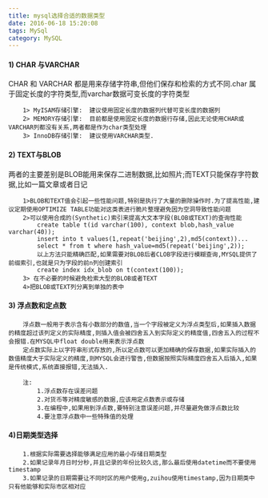 ```yaml
---
title: mysql选择合适的数据类型
date: 2016-06-18 15:20:08 
tags: MySql
category: MySQL
---
```

#### 1) CHAR 与VARCHAR 
CHAR 和 VARCHAR 都是用来存储字符串,但他们保存和检索的方式不同.char 属于固定长度的字符类型,而varchar数据可变长度的字符类型
		
		1> MyISAM存储引擎:  建议使用固定长度的数据列代替可变长度的数据列
		2> MEMORY存储引擎:  目前都是使用固定长度的数据行存储,因此无论使用CHAR或VARCHAR列都没有关系,两者都是作为char类型处理
		3> InnoDB存储引擎:  建议使用VARCHAR类型.
#### 2) TEXT与BLOB
两者的主要差别是BLOB能用来保存二进制数据,比如照片;而TEXT只能保存字符数据,比如一篇文章或者日记
		
        1>BLOB和TEXT值会引起一些性能问题,特别是执行了大量的删除操作时.为了提高性能,建议定期使用OPTIMIZE TABLE功能对这类表进行脆片整理避免因为空洞导致性能问题
		2>可以使用合成的(Synthetic)索引来提高大文本字段(BLOB或TEXT)的查询性能
			create table t(id varchar(100), context blob,hash_value varchar(40));
			insert into t values(1,repeat('beijing',2),md5(context))...
			select * from t where hash_value=md5(repeat('beijing',2));
			以上方法只能精确匹配,如果需要对BLOB后者CLOB字段进行模糊查询,MYSQL提供了前缀索引,也就是只为字段的前n列创建索引
			create index idx_blob on t(context(100));
		3> 在不必要的时候避免检索大型的BLOB或者TEXT
		4>把BLOB或TEXT列分离到单独的表中
	
#### 3) 浮点数和定点数
		浮点数一般用于表示含有小数部分的数值,当一个字段被定义为浮点类型后,如果插入数据的精度超过该列定义的实际精度,则插入值会被四舍五入到实际定义的精度值,四舍五入的过程不会报错.在MYSQL中float double用来表示浮点数
		定点数实际上以字符串形式存放的,所以定点数可以更加精确的保存数据,如果实际插入的数值精度大于实际定义的精度,则MYSQL会进行警告,但数据按照实际精度四舍五入后插入,如果是传统模式,系统直接报错,无法插入.

		注:
			1.浮点数存在误差问题
			2.对货币等对精度敏感的数据,应该用定点数表示或存储
			3.在编程中,如果用到浮点数,要特别注意误差问题,并尽量避免做浮点数比较
			4.要注意浮点数中一些特殊值的处理
            
#### 4)日期类型选择
		1.根据实际需要选择能够满足应用的最小存储日期类型
		2.如果记录年月日时分秒,并且记录的年份比较久远,那么最后使用datetime而不要使用timestamp
		3.如果记录的日期需要让不同时区的用户使用g,zuihou使用timestamp,因为日期类中只有他能够和实际市区相对应